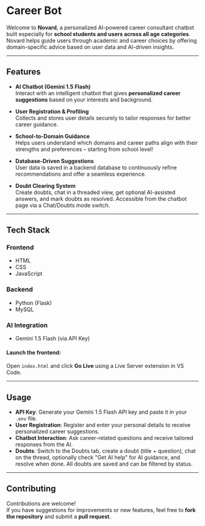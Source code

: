 # Career Bot

Welcome to **Novard**, a personalized AI-powered career consultant chatbot built especially for **school students and users across all age categories**. Novard helps guide users through academic and career choices by offering domain-specific advice based on user data and AI-driven insights.

---

## Features

- **AI Chatbot (Gemini 1.5 Flash)**  
  Interact with an intelligent chatbot that gives **personalized career suggestions** based on your interests and background.

- **User Registration & Profiling**  
  Collects and stores user details securely to tailor responses for better career guidance.

- **School-to-Domain Guidance**  
  Helps users understand which domains and career paths align with their strengths and preferences – starting from school level!

- **Database-Driven Suggestions**  
  User data is saved in a backend database to continuously refine recommendations and offer a seamless experience.

- **Doubt Clearing System**  
  Create doubts, chat in a threaded view, get optional AI-assisted answers, and mark doubts as resolved. Accessible from the chatbot page via a Chat/Doubts mode switch.

---

## Tech Stack

### Frontend
- HTML  
- CSS  
- JavaScript  

### Backend
- Python (Flask)  
- MySQL  

### AI Integration
- Gemini 1.5 Flash (via API Key)


#### Launch the frontend:

Open `index.html` and click **Go Live** using a Live Server extension in VS Code.

---

## Usage

- **API Key**: Generate your Gemini 1.5 Flash API key and paste it in your `.env` file.
- **User Registration**: Register and enter your personal details to receive personalized career suggestions.
- **Chatbot Interaction**: Ask career-related questions and receive tailored responses from the AI.
- **Doubts**: Switch to the Doubts tab, create a doubt (title + question), chat on the thread, optionally check "Get AI help" for AI guidance, and resolve when done. All doubts are saved and can be filtered by status.

---

## Contributing

Contributions are welcome!  
If you have suggestions for improvements or new features, feel free to **fork the repository** and submit a **pull request**.

